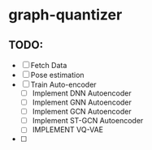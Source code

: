 # graph-quantizer



## TODO:
- [ ] Fetch Data
- [ ] Pose estimation
- [ ] Train Auto-encoder
  - [ ] Implement DNN Autoencoder
  - [ ] Implement GNN Autoencoder
  - [ ] Implement GCN Autoencoder
  - [ ] Implement ST-GCN Autoencoder
  - [ ] IMPLEMENT VQ-VAE
- [ ] 
